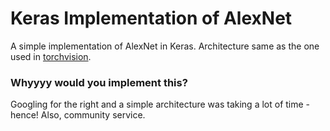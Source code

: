 # Keras Implementation of AlexNet

A simple implementation of AlexNet in Keras. Architecture same as the one used in [torchvision](https://github.com/pytorch/vision/blob/master/torchvision/models/alexnet.py). 

### Whyyyy would you implement this?
Googling for the right and a simple architecture was taking a lot of time - hence! Also, community service. 
